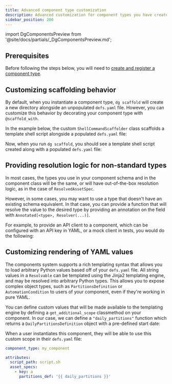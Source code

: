 ```yaml
---
title: Advanced component type customization
description: Advanced customization for component types you have created.
sidebar_position: 200
---
```


import DgComponentsPreview from '@site/docs/partials/\_DgComponentsPreview.md';

<DgComponentsPreview />

## Prerequisites

Before following the steps below, you will need to [create and register a component type](/guides/labs/components/creating-new-component-types/creating-and-registering-a-component-type).

## Customizing scaffolding behavior

By default, when you instantiate a component type, `dg scaffold` will create a new directory alongside an unpopulated `defs.yaml` file. However, you can customize this behavior by decorating your component type with `@scaffold_with`.

In the example below, the custom `ShellCommandScaffolder` class scaffolds a template shell script alongside a populated `defs.yaml` file:

<CodeExample
  path="docs_snippets/docs_snippets/guides/components/shell-script-component/with-scaffolder.py"
  language="python"
  title="my_component_library/lib/shell_command.py"
/>

Now, when you run `dg scaffold`, you should see a template shell script created along with a populated `defs.yaml` file:

<CodeExample
  path="docs_snippets/docs_snippets/guides/components/shell-script-component/5-scaffolded-defs.yaml"
  language="yaml"
  title="my_component_library/components/my_shell_command/defs.yaml"
/>

<CodeExample
  path="docs_snippets/docs_snippets/guides/components/shell-script-component/6-scaffolded-component-script.sh"
  language="bash"
  title="my_component_library/components/my_shell_command/script.sh"
/>

## Providing resolution logic for non-standard types

In most cases, the types you use in your component schema and in the component class will be the same, or will have out-of-the-box resolution logic, as in the case of `ResolvedAssetSpec`.

However, in some cases, you may want to use a type that doesn't have an existing schema equivalent. In that case, you can provide a function that will resolve the value to the desired type by providing an annotation on the field with `Annotated[<type>, Resolver(...)]`.

For example, to provide an API client to a component, which can be configured with an API key in YAML, or a mock client in tests, you would do the following:

<CodeExample
  path="docs_snippets/docs_snippets/guides/components/shell-script-component/custom-schema-resolution.py"
  language="python"
/>

## Customizing rendering of YAML values

The components system supports a rich templating syntax that allows you to load arbitrary Python values based off of your `defs.yaml` file. All string values in a `Resolvable` can be templated using the Jinja2 templating engine, and may be resolved into arbitrary Python types. This allows you to expose complex object types, such as `PartitionsDefinition` or `AutomationCondition` to users of your component, even if they're working in pure YAML.

You can define custom values that will be made available to the templating engine by defining a `get_additional_scope` classmethod on your component. In our case, we can define a `"daily_partitions"` function which returns a `DailyPartitionsDefinition` object with a pre-defined start date:

<CodeExample
  path="docs_snippets/docs_snippets/guides/components/shell-script-component/with-custom-scope.py"
  language="python"
/>

When a user instantiates this component, they will be able to use this custom scope in their `defs.yaml` file:

```yaml
component_type: my_component

attributes:
  script_path: script.sh
  asset_specs:
    - key: a
      partitions_def: '{{ daily_partitions }}'
```
